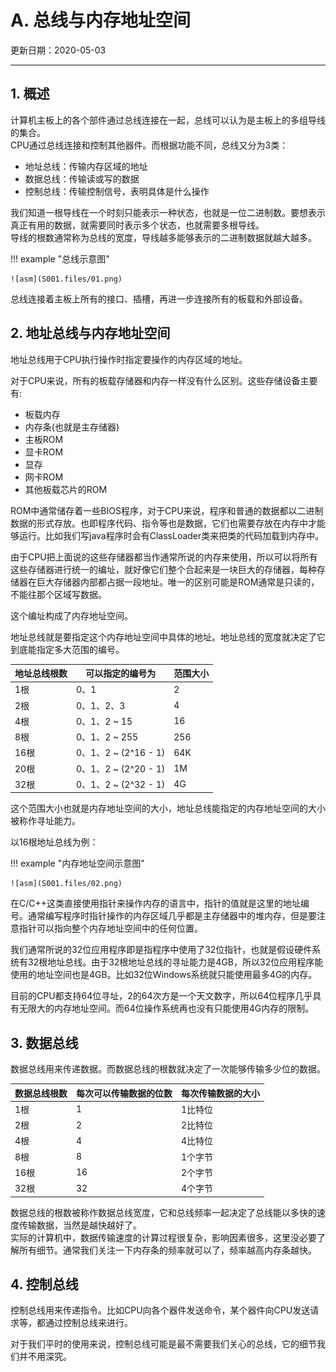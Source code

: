 # A. 总线与内存地址空间

更新日期：2020-05-03

-----------------------------------------------------

## 1.	概述		
        
计算机主板上的各个部件通过总线连接在一起，总线可以认为是主板上的多组导线的集合。		
CPU通过总线连接和控制其他器件。而根据功能不同，总线又分为3类：		
        
- 地址总线：传输内存区域的地址
- 数据总线：传输读或写的数据
- 控制总线：传输控制信号，表明具体是什么操作
        
我们知道一根导线在一个时刻只能表示一种状态，也就是一位二进制数。要想表示真正有用的数据，就需要同时表示多个状态，也就需要多根导线。		
导线的根数通常称为总线的宽度，导线越多能够表示的二进制数据就越大越多。		
        
!!! example "总线示意图"

    ![asm](S001.files/01.png)
        
总线连接着主板上所有的接口、插槽，再进一步连接所有的板载和外部设备。		
        
## 2.	地址总线与内存地址空间		
        
地址总线用于CPU执行操作时指定要操作的内存区域的地址。		
        
对于CPU来说，所有的板载存储器和内存一样没有什么区别。这些存储设备主要有:		
        
- 板载内存		
- 内存条(也就是主存储器)		
- 主板ROM		
- 显卡ROM		
- 显存		
- 网卡ROM		
- 其他板载芯片的ROM		
        
ROM中通常储存着一些BIOS程序，对于CPU来说，程序和普通的数据都以二进制数据的形式存放。也即程序代码、指令等也是数据，它们也需要存放在内存中才能够运行。比如我们写java程序时会有ClassLoader类来把类的代码加载到内存中。	

由于CPU把上面说的这些存储器都当作通常所说的内存来使用，所以可以将所有这些存储器进行统一的编址，就好像它们整个合起来是一块巨大的存储器，每种存储器在巨大存储器内部都占据一段地址。唯一的区别可能是ROM通常是只读的，不能往那个区域写数据。

这个编址构成了内存地址空间。		
        
地址总线就是要指定这个内存地址空间中具体的地址。地址总线的宽度就决定了它到底能指定多大范围的编号。		
        
地址总线根数	|	可以指定的编号为		|		范围大小
--- | --- | ---
1根	|	0、1	|			2
2根	|	0、1、2、3	|			4
4根	|	0、1、2 ~ 15	|			16
8根	|	0、1、2 ~ 255		|		256
16根	|	0、1、2 ~ (2^16 - 1)	|			64K
20根	|	0、1、2 ~  (2^20 - 1)	|			1M
32根	|	0、1、2 ~  (2^32 - 1)	|			4G

        
这个范围大小也就是内存地址空间的大小，地址总线能指定的内存地址空间的大小被称作寻址能力。		
        
以16根地址总线为例：

!!! example "内存地址空间示意图"

    ![asm](S001.files/02.png)
        
在C/C++这类直接使用指针来操作内存的语言中，指针的值就是这里的地址编号。通常编写程序时指针操作的内存区域几乎都是主存储器中的堆内存，但是要注意指针可以指向整个内存地址空间中的任何位置。		
        
我们通常所说的32位应用程序即是指程序中使用了32位指针，也就是假设硬件系统有32根地址总线。由于32根地址总线的寻址能力是4GB，所以32位应用程序能使用的地址空间也是4GB。比如32位Windows系统就只能使用最多4G的内存。	

目前的CPU都支持64位寻址，2的64次方是一个天文数字，所以64位程序几乎具有无限大的内存地址空间。而64位操作系统再也没有只能使用4G内存的限制。		
        
## 3.	数据总线		
        
数据总线用来传递数据。而数据总线的根数就决定了一次能够传输多少位的数据。		
        
数据总线根数	|	每次可以传输数据的位数		|	每次传输数据的大小
--- | --- | ---
1根	|	1		|	1比特位
2根	|	2		|	2比特位
4根	|	4		|	4比特位
8根	|	8		|	1个字节
16根	|	16	|		2个字节
32根	|	32	|		4个字节

数据总线的根数被称作数据总线宽度，它和总线频率一起决定了总线能以多快的速度传输数据，当然是越快越好了。		
实际的计算机中，数据传输速度的计算过程很复杂，影响因素很多，这里没必要了解所有细节。通常我们关注一下内存条的频率就可以了，频率越高内存条越快。		
        
## 4.	控制总线		
        
控制总线用来传递指令。比如CPU向各个器件发送命令，某个器件向CPU发送请求等，都通过控制总线来进行。		
        
对于我们平时的使用来说，控制总线可能是最不需要我们关心的总线，它的细节我们并不用深究。		
